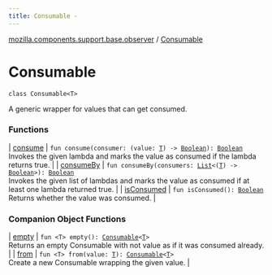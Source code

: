 ```yaml
---
title: Consumable - 
---
```


[mozilla.components.support.base.observer](../index.html) / [Consumable](./index.html)

# Consumable

`class Consumable<T>`

A generic wrapper for values that can get consumed.

### Functions

| [consume](consume.html) | `fun consume(consumer: (value: `[`T`](index.html#T)`) -> `[`Boolean`](https://kotlinlang.org/api/latest/jvm/stdlib/kotlin/-boolean/index.html)`): `[`Boolean`](https://kotlinlang.org/api/latest/jvm/stdlib/kotlin/-boolean/index.html)<br>Invokes the given lambda and marks the value as consumed if the lambda returns true. |
| [consumeBy](consume-by.html) | `fun consumeBy(consumers: `[`List`](https://kotlinlang.org/api/latest/jvm/stdlib/kotlin.collections/-list/index.html)`<(`[`T`](index.html#T)`) -> `[`Boolean`](https://kotlinlang.org/api/latest/jvm/stdlib/kotlin/-boolean/index.html)`>): `[`Boolean`](https://kotlinlang.org/api/latest/jvm/stdlib/kotlin/-boolean/index.html)<br>Invokes the given list of lambdas and marks the value as consumed if at least one lambda returned true. |
| [isConsumed](is-consumed.html) | `fun isConsumed(): `[`Boolean`](https://kotlinlang.org/api/latest/jvm/stdlib/kotlin/-boolean/index.html)<br>Returns whether the value was consumed. |

### Companion Object Functions

| [empty](empty.html) | `fun <T> empty(): `[`Consumable`](./index.md)`<`[`T`](empty.html#T)`>`<br>Returns an empty Consumable with not value as if it was consumed already. |
| [from](from.html) | `fun <T> from(value: `[`T`](from.html#T)`): `[`Consumable`](./index.md)`<`[`T`](from.html#T)`>`<br>Create a new Consumable wrapping the given value. |

